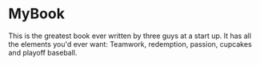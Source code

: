 MyBook
======
This is the greatest book ever written by three guys at a start up. It has all the elements you'd ever want: Teamwork, redemption, passion, cupcakes and playoff baseball. 
